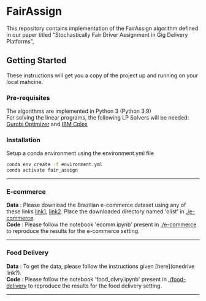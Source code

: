 # FairAssign
This repository contains implementation of the FairAssign algorithm defined in our paper titled "Stochastically Fair Driver Assignment in Gig Delivery Platforms", 

## Getting Started
These instructions will get you a copy of the project up and running on your local mahcine.

### Pre-requisites
The algorithms are implemented in Python 3 (Python 3.9)     
For solving the linear programs, the following LP Solvers will be needed: [Gurobi Optimizer](https://www.gurobi.com/downloads/) and [IBM Cplex](https://www.ibm.com/products/ilog-cplex-optimization-studio)

### Installation 
Setup a conda environment using the environment.yml file
```bash
conda env create -f environment.yml
conda activate fair_assign
```

---

### E-commerce 
**Data** : Please download the Brazilian e-commerce dataset using any of these links [link1](https://csciitd-my.sharepoint.com/personal/csy217543_iitd_ac_in/_layouts/15/onedrive.aspx?id=%2Fpersonal%2Fcsy217543%5Fiitd%5Fac%5Fin%2FDocuments%2Fecomm%5Fdata), [link2](https://www.kaggle.com/datasets/olistbr/brazilian-ecommerce). Place the downloaded directory named 'olist' in [./e-commerce](e-commerce).     
**Code** : Please follow the notebook 'ecomm.ipynb' present in [./e-commerce](e-commerce) to reproduce the results for the e-commerce setting. 

---

### Food Delivery 
**Data** : To get the data, please follow the instructions given [here](onedrive link?).   
**Code** : Please follow the notebook 'food_dlvry.ipynb' present in [./food-delivery](food-delivery) to reproduce the results for the food delivery setting.

---

